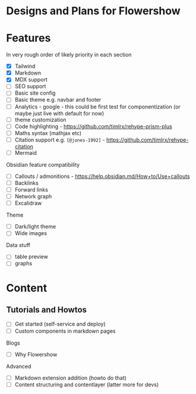 # Designs and Plans for Flowershow

# Features

In very rough order of likely priority in each section

* [x] Tailwind
* [x] Markdown
* [x] MDX support
* [ ] SEO support
* [ ] Basic site config
* [ ] Basic theme e.g. navbar and footer
* [ ] Analytics - google - this could be first test for componentization (or maybe just live with default for now)
* [ ] theme customization
* [ ] Code highlighting - https://github.com/timlrx/rehype-prism-plus
* [ ] Maths syntax (mathjax etc)
* [ ] Citation support e.g. `[@jones-1992]` - https://github.com/timlrx/rehype-citation
* [ ] Mermaid

Obsidian feature compatibility

* [ ] Callouts / admonitions - https://help.obsidian.md/How+to/Use+callouts
* [ ] Backlinks
* [ ] Forward links
* [ ] Network graph
* [ ] Excalidraw

Theme

* [ ] Dark/light theme
* [ ] Wide images

Data stuff

* [ ] table preview
* [ ] graphs

# Content

## Tutorials and Howtos

* [ ] Get started (self-service and deploy)
* [ ] Custom components in markdown pages

Blogs

* [ ] Why Flowershow

Advanced

* [ ] Markdown extension addition (howto do that)
* [ ] Content structuring and contentlayer (latter more for devs)